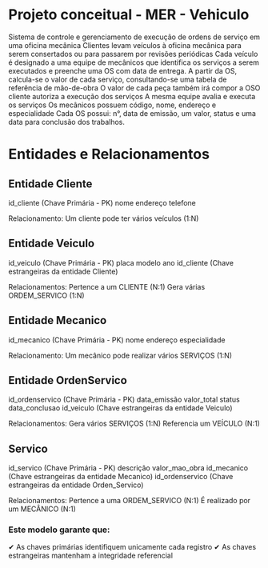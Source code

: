 # Projeto conceitual - MER - Vehiculo

Sistema de controle e gerenciamento de execução de ordens de serviço em uma oficina mecânica
Clientes levam veículos à oficina mecânica para serem consertados ou para passarem por revisões  periódicas
Cada veículo é designado a uma equipe de mecânicos que identifica os serviços a serem executados e preenche uma OS com data de entrega.
A partir da OS, calcula-se o valor de cada serviço, consultando-se uma tabela de referência de mão-de-obra
O valor de cada peça também irá compor a OSO cliente autoriza a execução dos serviços
A mesma equipe avalia e executa os serviços
Os mecânicos possuem código, nome, endereço e especialidade
Cada OS possui: n°, data de emissão, um valor, status e uma data para conclusão dos trabalhos.

# Entidades e Relacionamentos

## Entidade Cliente
id_cliente (Chave Primária - PK)
nome
endereço
telefone

Relacionamento: Um cliente pode ter vários veículos (1:N)

## Entidade Veiculo
id_veiculo (Chave Primária - PK)
placa
modelo
ano
id_cliente (Chave estrangeiras da entidade Cliente)

Relacionamentos:
Pertence a um CLIENTE (N:1)
Gera várias ORDEM_SERVICO (1:N)

## Entidade Mecanico
id_mecanico (Chave Primária - PK)
nome
endereço
especialidade

Relacionamento: Um mecânico pode realizar vários SERVIÇOS (1:N)

## Entidade OrdenServico
id_ordenservico (Chave Primária - PK)
data_emissão
valor_total
status
data_conclusao
id_veiculo (Chave estrangeiras da entidade Veiculo)

Relacionamentos:
Gera vários SERVIÇOS (1:N)
Referencia um VEÍCULO (N:1)

## Servico
id_servico (Chave Primária - PK)
descrição
valor_mao_obra
id_mecanico (Chave estrangeiras da entidade Mecanico)
id_ordenservico  (Chave estrangeiras da entidade Orden_Servico)

Relacionamentos:
Pertence a uma ORDEM_SERVICO (N:1)
É realizado por um MECÂNICO (N:1)


### Este modelo garante que:
✔ As chaves primárias identifiquem unicamente cada registro
✔ As chaves estrangeiras mantenham a integridade referencial
